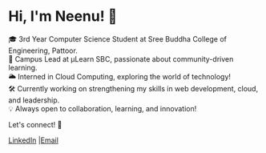# Hi, I'm Neenu! 👋

🎓 3rd Year Computer Science Student at Sree Buddha College of Engineering, Pattoor.  
🚀 Campus Lead at μLearn SBC, passionate about community-driven learning.  
🌥️ Interned in Cloud Computing, exploring the world of technology!  
🛠️ Currently working on strengthening my skills in web development, cloud, and leadership.  
💡 Always open to collaboration, learning, and innovation!

Let's connect! 🌟

[LinkedIn](https://www.linkedin.com/in/neenu-b-mathew-4141b424a/) |[Email](neenubmathew2003@gmail.com)

